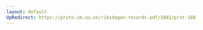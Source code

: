 ```yaml
---
layout: default
UpRedirect: https://pruto.im.uu.se/riksdagen-records-pdf/1881/prot-1881--fk--002/prot-1881--fk--002_000.pdf
---
```


